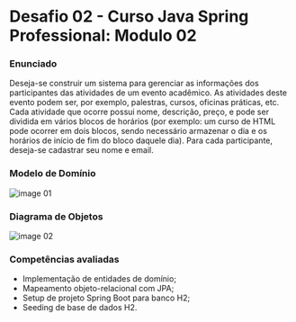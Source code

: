 # **Desafio 02 - Curso Java Spring Professional: Modulo 02**
### Enunciado
Deseja-se construir um sistema para gerenciar as informações dos participantes das atividades de um
evento acadêmico. As atividades deste evento podem ser, por exemplo, palestras, cursos, oficinas
práticas, etc. Cada atividade que ocorre possui nome, descrição, preço, e pode ser dividida em vários
blocos de horários (por exemplo: um curso de HTML pode ocorrer em dois blocos, sendo necessário
armazenar o dia e os horários de início de fim do bloco daquele dia). Para cada participante, deseja-se
cadastrar seu nome e email.

### Modelo de Domínio
![image 01](https://github.com/user-attachments/assets/f7b47a9f-32e3-4c2a-8965-93bbbbf085b1)

### Diagrama de Objetos
![image 02](https://github.com/user-attachments/assets/69296d17-40c1-49c4-b635-6cd2b6d9b763)

### Competências avaliadas
- Implementação de entidades de domínio;
- Mapeamento objeto-relacional com JPA;
- Setup de projeto Spring Boot para banco H2;
- Seeding de base de dados H2.
